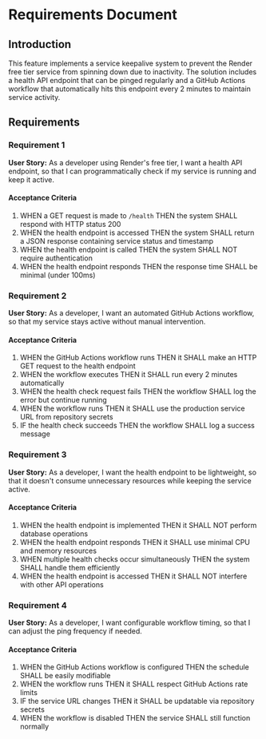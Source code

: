 # Requirements Document

## Introduction

This feature implements a service keepalive system to prevent the Render free tier service from spinning down due to inactivity. The solution includes a health API endpoint that can be pinged regularly and a GitHub Actions workflow that automatically hits this endpoint every 2 minutes to maintain service activity.

## Requirements

### Requirement 1

**User Story:** As a developer using Render's free tier, I want a health API endpoint, so that I can programmatically check if my service is running and keep it active.

#### Acceptance Criteria

1. WHEN a GET request is made to `/health` THEN the system SHALL respond with HTTP status 200
2. WHEN the health endpoint is accessed THEN the system SHALL return a JSON response containing service status and timestamp
3. WHEN the health endpoint is called THEN the system SHALL NOT require authentication
4. WHEN the health endpoint responds THEN the response time SHALL be minimal (under 100ms)

### Requirement 2

**User Story:** As a developer, I want an automated GitHub Actions workflow, so that my service stays active without manual intervention.

#### Acceptance Criteria

1. WHEN the GitHub Actions workflow runs THEN it SHALL make an HTTP GET request to the health endpoint
2. WHEN the workflow executes THEN it SHALL run every 2 minutes automatically
3. WHEN the health check request fails THEN the workflow SHALL log the error but continue running
4. WHEN the workflow runs THEN it SHALL use the production service URL from repository secrets
5. IF the health check succeeds THEN the workflow SHALL log a success message

### Requirement 3

**User Story:** As a developer, I want the health endpoint to be lightweight, so that it doesn't consume unnecessary resources while keeping the service active.

#### Acceptance Criteria

1. WHEN the health endpoint is implemented THEN it SHALL NOT perform database operations
2. WHEN the health endpoint responds THEN it SHALL use minimal CPU and memory resources
3. WHEN multiple health checks occur simultaneously THEN the system SHALL handle them efficiently
4. WHEN the health endpoint is accessed THEN it SHALL NOT interfere with other API operations

### Requirement 4

**User Story:** As a developer, I want configurable workflow timing, so that I can adjust the ping frequency if needed.

#### Acceptance Criteria

1. WHEN the GitHub Actions workflow is configured THEN the schedule SHALL be easily modifiable
2. WHEN the workflow runs THEN it SHALL respect GitHub Actions rate limits
3. IF the service URL changes THEN it SHALL be updatable via repository secrets
4. WHEN the workflow is disabled THEN the service SHALL still function normally